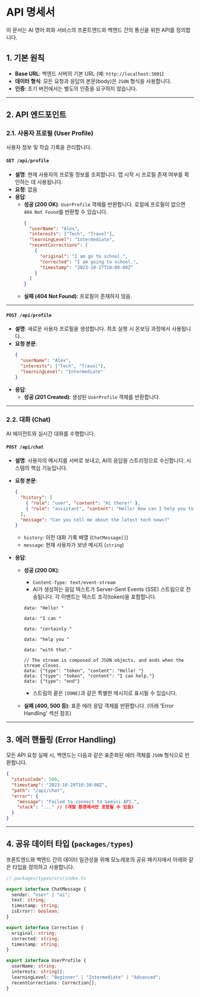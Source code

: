 # API 명세서

이 문서는 AI 영어 회화 서비스의 프론트엔드와 백엔드 간의 통신을 위한 API를 정의합니다.

## 1. 기본 원칙

- **Base URL**: 백엔드 서버의 기본 URL (예: `http://localhost:3001`)
- **데이터 형식**: 모든 요청과 응답의 본문(body)은 `JSON` 형식을 사용합니다.
- **인증**: 초기 버전에서는 별도의 인증을 요구하지 않습니다.

---

## 2. API 엔드포인트

### 2.1. 사용자 프로필 (User Profile)

사용자 정보 및 학습 기록을 관리합니다.

#### **`GET /api/profile`**

- **설명**: 현재 사용자의 프로필 정보를 조회합니다. 앱 시작 시 프로필 존재 여부를 확인하는 데 사용됩니다.
- **요청**: 없음
- **응답**:
  - **성공 (200 OK)**: `UserProfile` 객체를 반환합니다. 로컬에 프로필이 없으면 `404 Not Found`를 반환할 수 있습니다.
    ```json
    {
      "userName": "Alex",
      "interests": ["Tech", "Travel"],
      "learningLevel": "Intermediate",
      "recentCorrections": [
        {
          "original": "I am go to school.",
          "corrected": "I am going to school.",
          "timestamp": "2023-10-27T10:00:00Z"
        }
      ]
    }
    ```
  - **실패 (404 Not Found)**: 프로필이 존재하지 않음.

---

#### **`POST /api/profile`**

- **설명**: 새로운 사용자 프로필을 생성합니다. 최초 실행 시 온보딩 과정에서 사용됩니다.
- **요청 본문**:
  ```json
  {
    "userName": "Alex",
    "interests": ["Tech", "Travel"],
    "learningLevel": "Intermediate"
  }
  ```
- **응답**:
  - **성공 (201 Created)**: 생성된 `UserProfile` 객체를 반환합니다.

---

### 2.2. 대화 (Chat)

AI 에이전트와 실시간 대화를 수행합니다.

#### **`POST /api/chat`**

- **설명**: 사용자의 메시지를 서버로 보내고, AI의 응답을 스트리밍으로 수신합니다. 시스템의 핵심 기능입니다.
- **요청 본문**:
  ```json
  {
    "history": [
      { "role": "user", "content": "Hi there!" },
      { "role": "assistant", "content": "Hello! How can I help you today?" }
    ],
    "message": "Can you tell me about the latest tech news?"
  }
  ```
  - `history`: 이전 대화 기록 배열 (`ChatMessage[]`)
  - `message`: 현재 사용자가 보낸 메시지 (`string`)
- **응답**:

  - **성공 (200 OK)**:

    - `Content-Type: text/event-stream`
    - AI가 생성하는 응답 텍스트가 Server-Sent Events (SSE) 스트림으로 전송됩니다. 각 이벤트는 텍스트 조각(token)을 포함합니다.

    ```
    data: "Hello! "

    data: "I can "

    data: "certainly "

    data: "help you "

    data: "with that."

    // The stream is composed of JSON objects, and ends when the stream closes.
    data: {"type": "token", "content": "Hello! "}
    data: {"type": "token", "content": "I can help."}
    data: {"type": "end"}
    ```

    - 스트림의 끝은 `[DONE]`과 같은 특별한 메시지로 표시될 수 있습니다.

  - **실패 (400, 500 등)**: 표준 에러 응답 객체를 반환합니다. (아래 'Error Handling' 섹션 참조)

---

## 3. 에러 핸들링 (Error Handling)

모든 API 요청 실패 시, 백엔드는 다음과 같은 표준화된 에러 객체를 `JSON` 형식으로 반환합니다.

```json
{
  "statusCode": 500,
  "timestamp": "2023-10-28T10:30:00Z",
  "path": "/api/chat",
  "error": {
    "message": "Failed to connect to Gemini API.",
    "stack": "..." // (개발 환경에서만 포함될 수 있음)
  }
}
```

---

## 4. 공유 데이터 타입 (`packages/types`)

프론트엔드와 백엔드 간의 데이터 일관성을 위해 모노레포의 공유 패키지에서 아래와 같은 타입을 정의하고 사용합니다.

```typescript
// packages/types/src/index.ts

export interface ChatMessage {
  sender: "user" | "ai";
  text: string;
  timestamp: string;
  isError?: boolean;
}

export interface Correction {
  original: string;
  corrected: string;
  timestamp: string;
}

export interface UserProfile {
  userName: string;
  interests: string[];
  learningLevel: "Beginner" | "Intermediate" | "Advanced";
  recentCorrections: Correction[];
}
```

